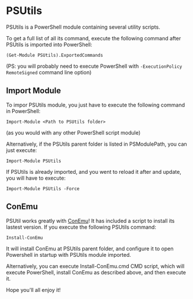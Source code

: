 # PSUtils

PSUtils is a PowerShell module containing several utility scripts.

To get a full list of all its command, execute the following command
after PSUtils is imported into PowerShell:

    (Get-Module PSUtils).ExportedCommands

(PS: you will probably need to execute PowerShell with `-ExecutionPolicy RemoteSigned`
command line option)

## Import Module

To impor PSUtils module, you just have to execute the following
command in PowerShell:

    Import-Module <Path to PSUtils folder>

(as you would with any other PowerShell script module)

Alternatively, if the PSUtils parent folder is listed
in PSModulePath, you can just execute:

    Import-Module PSUtils

If PSUtils is already imported, and you went to reload it after and
update, you will have to execute:

    Import-Module PSUtils -Force

## ConEmu

PSUtil works greatly with [ConEmu](https://code.google.com/p/conemu-maximus5/)!
It has included a script to install its lastest version. If you execute the
following PSUtils command:

    Install-ConEmu

It will install ConEmu at PSUtils parent folder, and configure it to open
Powershell in startup with PSUtils module imported.

Alternatively, you can execute Install-ConEmu.cmd CMD script, which will execute
PowerShell, install ConEmu as described above, and then execute it.
 
Hope you'll all enjoy it!
